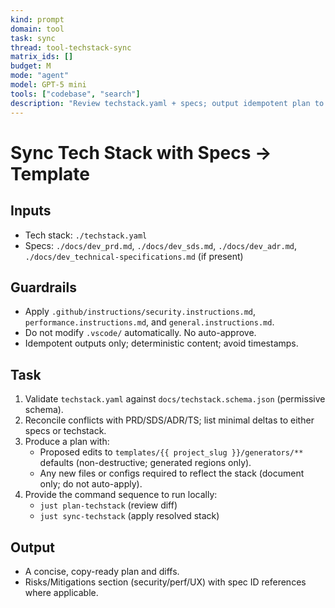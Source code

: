 ```yaml
---
kind: prompt
domain: tool
task: sync
thread: tool-techstack-sync
matrix_ids: []
budget: M
mode: "agent"
model: GPT-5 mini
tools: ["codebase", "search"]
description: "Review techstack.yaml + specs; output idempotent plan to sync Copier defaults and generators."
---
```


# Sync Tech Stack with Specs → Template

## Inputs

-   Tech stack: `./techstack.yaml`
-   Specs: `./docs/dev_prd.md`, `./docs/dev_sds.md`, `./docs/dev_adr.md`, `./docs/dev_technical-specifications.md` (if present)

## Guardrails

-   Apply `.github/instructions/security.instructions.md`, `performance.instructions.md`, and `general.instructions.md`.
-   Do not modify `.vscode/` automatically. No auto-approve.
-   Idempotent outputs only; deterministic content; avoid timestamps.

## Task

1. Validate `techstack.yaml` against `docs/techstack.schema.json` (permissive schema).
2. Reconcile conflicts with PRD/SDS/ADR/TS; list minimal deltas to either specs or techstack.
3. Produce a plan with:
    - Proposed edits to `templates/{{ project_slug }}/generators/**` defaults (non-destructive; generated regions only).
    - Any new files or configs required to reflect the stack (document only; do not auto-apply).
4. Provide the command sequence to run locally:
    - `just plan-techstack` (review diff)
    - `just sync-techstack` (apply resolved stack)

## Output

-   A concise, copy-ready plan and diffs.
-   Risks/Mitigations section (security/perf/UX) with spec ID references where applicable.
